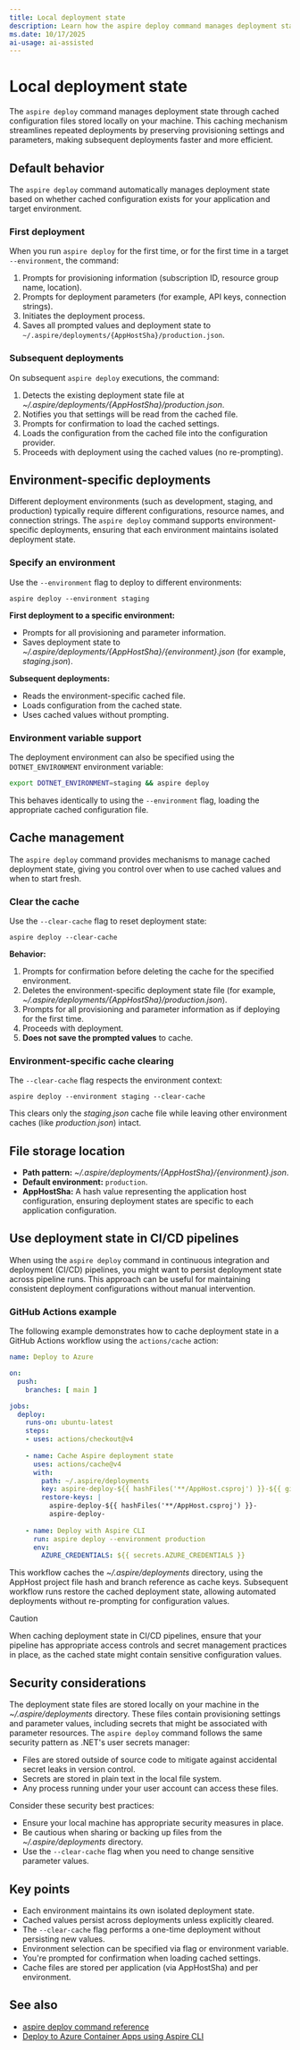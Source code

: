```yaml
---
title: Local deployment state
description: Learn how the aspire deploy command manages deployment state through cached configuration files.
ms.date: 10/17/2025
ai-usage: ai-assisted
---
```


# Local deployment state

The `aspire deploy` command manages deployment state through cached configuration files stored locally on your machine. This caching mechanism streamlines repeated deployments by preserving provisioning settings and parameters, making subsequent deployments faster and more efficient.

## Default behavior

The `aspire deploy` command automatically manages deployment state based on whether cached configuration exists for your application and target environment.

### First deployment

When you run `aspire deploy` for the first time, or for the first time in a target `--environment`, the command:

1. Prompts for provisioning information (subscription ID, resource group name, location).
1. Prompts for deployment parameters (for example, API keys, connection strings).
1. Initiates the deployment process.
1. Saves all prompted values and deployment state to `~/.aspire/deployments/{AppHostSha}/production.json`.

### Subsequent deployments

On subsequent `aspire deploy` executions, the command:

1. Detects the existing deployment state file at _~/.aspire/deployments/{AppHostSha}/production.json_.
1. Notifies you that settings will be read from the cached file.
1. Prompts for confirmation to load the cached settings.
1. Loads the configuration from the cached file into the configuration provider.
1. Proceeds with deployment using the cached values (no re-prompting).

## Environment-specific deployments

Different deployment environments (such as development, staging, and production) typically require different configurations, resource names, and connection strings. The `aspire deploy` command supports environment-specific deployments, ensuring that each environment maintains isolated deployment state.

### Specify an environment

Use the `--environment` flag to deploy to different environments:

```Aspire
aspire deploy --environment staging
```

**First deployment to a specific environment:**

- Prompts for all provisioning and parameter information.
- Saves deployment state to _~/.aspire/deployments/{AppHostSha}/{environment}.json_ (for example, _staging.json_).

**Subsequent deployments:**

- Reads the environment-specific cached file.
- Loads configuration from the cached state.
- Uses cached values without prompting.

### Environment variable support

The deployment environment can also be specified using the `DOTNET_ENVIRONMENT` environment variable:

```bash
export DOTNET_ENVIRONMENT=staging && aspire deploy
```

This behaves identically to using the `--environment` flag, loading the appropriate cached configuration file.

## Cache management

The `aspire deploy` command provides mechanisms to manage cached deployment state, giving you control over when to use cached values and when to start fresh.

### Clear the cache

Use the `--clear-cache` flag to reset deployment state:

```Aspire
aspire deploy --clear-cache
```

**Behavior:**

1. Prompts for confirmation before deleting the cache for the specified environment.
1. Deletes the environment-specific deployment state file (for example, _~/.aspire/deployments/{AppHostSha}/production.json_).
1. Prompts for all provisioning and parameter information as if deploying for the first time.
1. Proceeds with deployment.
1. **Does not save the prompted values** to cache.

### Environment-specific cache clearing

The `--clear-cache` flag respects the environment context:

```Aspire
aspire deploy --environment staging --clear-cache
```

This clears only the _staging.json_ cache file while leaving other environment caches (like _production.json_) intact.

## File storage location

- **Path pattern:** _~/.aspire/deployments/{AppHostSha}/{environment}.json_.
- **Default environment:** `production`.
- **AppHostSha:** A hash value representing the application host configuration, ensuring deployment states are specific to each application configuration.

## Use deployment state in CI/CD pipelines

When using the `aspire deploy` command in continuous integration and deployment (CI/CD) pipelines, you might want to persist deployment state across pipeline runs. This approach can be useful for maintaining consistent deployment configurations without manual intervention.

### GitHub Actions example

The following example demonstrates how to cache deployment state in a GitHub Actions workflow using the `actions/cache` action:

```yaml
name: Deploy to Azure

on:
  push:
    branches: [ main ]

jobs:
  deploy:
    runs-on: ubuntu-latest
    steps:
    - uses: actions/checkout@v4
    
    - name: Cache Aspire deployment state
      uses: actions/cache@v4
      with:
        path: ~/.aspire/deployments
        key: aspire-deploy-${{ hashFiles('**/AppHost.csproj') }}-${{ github.ref }}
        restore-keys: |
          aspire-deploy-${{ hashFiles('**/AppHost.csproj') }}-
          aspire-deploy-
    
    - name: Deploy with Aspire CLI
      run: aspire deploy --environment production
      env:
        AZURE_CREDENTIALS: ${{ secrets.AZURE_CREDENTIALS }}
```

This workflow caches the _~/.aspire/deployments_ directory, using the AppHost project file hash and branch reference as cache keys. Subsequent workflow runs restore the cached deployment state, allowing automated deployments without re-prompting for configuration values.

> [!CAUTION]
> When caching deployment state in CI/CD pipelines, ensure that your pipeline has appropriate access controls and secret management practices in place, as the cached state might contain sensitive configuration values.

## Security considerations

The deployment state files are stored locally on your machine in the _~/.aspire/deployments_ directory. These files contain provisioning settings and parameter values, including secrets that might be associated with parameter resources. The `aspire deploy` command follows the same security pattern as .NET's user secrets manager:

- Files are stored outside of source code to mitigate against accidental secret leaks in version control.
- Secrets are stored in plain text in the local file system.
- Any process running under your user account can access these files.

Consider these security best practices:

- Ensure your local machine has appropriate security measures in place.
- Be cautious when sharing or backing up files from the _~/.aspire/deployments_ directory.
- Use the `--clear-cache` flag when you need to change sensitive parameter values.

## Key points

- Each environment maintains its own isolated deployment state.
- Cached values persist across deployments unless explicitly cleared.
- The `--clear-cache` flag performs a one-time deployment without persisting new values.
- Environment selection can be specified via flag or environment variable.
- You're prompted for confirmation when loading cached settings.
- Cache files are stored per application (via AppHostSha) and per environment.

## See also

- [aspire deploy command reference](../../cli-reference/aspire-deploy.md)
- [Deploy to Azure Container Apps using Aspire CLI](aca-deployment-aspire-cli.md)
